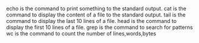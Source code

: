 echo is the command to print something to the standard output. 
cat is the command to display the content of a file to the standard output.
tail is the command to display the last 10 lines of a file.
head is the command to display the first 10 lines of a file. 
grep is the command to search for patterns
wc is the command to count the number of lines,words,bytes
